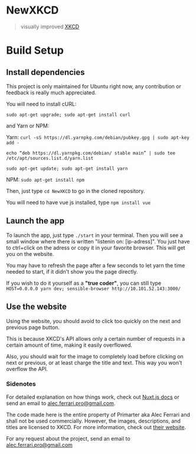 # NewXKCD

> visually improved [XKCD](https://xkcd.com)

# Build Setup

## Install dependencies
This project is only maintained for Ubuntu right now, any contribution or feedback is really much appreciated.

You will need to install cURL:

```sudo apt-get upgrade; sudo apt-get install curl```

and Yarn or NPM:

Yarn: 
```curl -sS https://dl.yarnpkg.com/debian/pubkey.gpg | sudo apt-key add -```

```echo “deb https://dl.yarnpkg.com/debian/ stable main” | sudo tee /etc/apt/sources.list.d/yarn.list```

```sudo apt-get update; sudo apt-get install yarn```

NPM: 
```sudo apt-get install npm```

Then, just type ```cd NewXKCD``` to go in the cloned repository.

You will need to have vue js installed, type ```npm install vue```

## Launch the app
To launch the app, just type ```./start``` in your terminal. Then you will see a small window where there is written "listenin on: [ip-adress]". You just have to ctrl+click on the adress or copy it in your favorite browser. This will get you on the website.

You may have to refresh the page after a few seconds to let yarn the time needed to start, if it didn't show you the page directly.

If you wish to do it yourself as a **"true coder"**, you can still type ```HOST=0.0.0.0 yarn dev; sensible-browser http://10.101.52.143:3000/```

## Use the website

Using the website, you should avoid to click too quickly on the next and previous page button.

This is because XKCD's API allows only a certain number of requests in a certain amount of time, making it easily overflowed.

Also, you should wait for the image to completely load before clicking on next or previous, or at least charge the title and text. This way you won't overflow the API.

### Sidenotes

For detailed explanation on how things work, check out [Nuxt.js docs](https://nuxtjs.org) or send an email to alec.ferrari.pro@gmail.com.

The code made here is the entire property of Primarter aka Alec Ferrari and shall not be used commercially. However, the images, descriptions, and titles are licensed to XKCD. For more information, check out [their website](https://xkcd.com). 

For any request about the project, send an email to alec.ferrari.pro@gmail.com